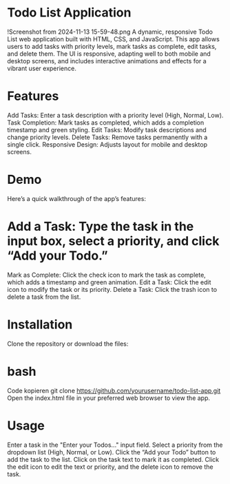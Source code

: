 # Todo List Application

!Screenshot from 2024-11-13 15-59-48.png
A dynamic, responsive Todo List web application built with HTML, CSS, and JavaScript. This app allows users to add tasks with priority levels, mark tasks as complete, edit tasks, and delete them. The UI is responsive, adapting well to both mobile and desktop screens, and includes interactive animations and effects for a vibrant user experience.

# Features
Add Tasks: Enter a task description with a priority level (High, Normal, Low).
Task Completion: Mark tasks as completed, which adds a completion timestamp and green styling.
Edit Tasks: Modify task descriptions and change priority levels.
Delete Tasks: Remove tasks permanently with a single click.
Responsive Design: Adjusts layout for mobile and desktop screens.
# Demo
Here’s a quick walkthrough of the app’s features:

# Add a Task: Type the task in the input box, select a priority, and click “Add your Todo.”
Mark as Complete: Click the check icon to mark the task as complete, which adds a timestamp and green animation.
Edit a Task: Click the edit icon to modify the task or its priority.
Delete a Task: Click the trash icon to delete a task from the list.

# Installation
Clone the repository or download the files:

# bash
Code kopieren
git clone https://github.com/yourusername/todo-list-app.git
Open the index.html file in your preferred web browser to view the app.

# Usage
Enter a task in the "Enter your Todos..." input field.
Select a priority from the dropdown list (High, Normal, or Low).
Click the “Add your Todo” button to add the task to the list.
Click on the task text to mark it as completed.
Click the edit icon to edit the text or priority, and the delete icon to remove the task.

